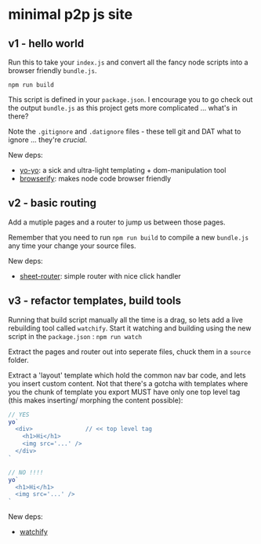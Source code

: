 # minimal p2p js site


## v1 - hello world

Run this to take your `index.js` and convert all the fancy node scripts into a browser friendly `bundle.js`.

```
npm run build
```

This script is defined in your `package.json`.
I encourage you to go check out the output `bundle.js` as this project gets more complicated ... what's in there?

Note the `.gitignore` and `.datignore` files - these tell git and DAT what to ignore ... they're _crucial_.

New deps:
- [yo-yo](https://github.com/maxogden/yo-yo): a sick and ultra-light templating + dom-manipulation tool
- [browserify](https://github.com/browserify/browserify): makes node code browser friendly


## v2 - basic routing

Add a mutiple pages and a router to jump us between those pages.

Remember that you need to run `npm run build` to compile a new `bundle.js` any time your change your source files.

New deps:
- [sheet-router](https://github.com/yoshuawuyts/sheet-router): simple router with nice click handler 


## v3 - refactor templates, build tools

Running that build script manually all the time is a drag, so lets add a live rebuilding tool called `watchify`.
Start it watching and building using the new script in the `package.json` : `npm run watch`

Extract the pages and router out into seperate files, chuck them in a `source` folder.

Extract a 'layout' template which hold the common nav bar code, and lets you insert custom content.
Not that there's a gotcha with templates where you the chunk of template you export MUST have only one top level tag (this makes inserting/ morphing the content possible):

```js
// YES
yo`
  <div>               // << top level tag
    <h1>Hi</h1>
    <img src='...' />
  </div>
`

// NO !!!!
yo`
  <h1>Hi</h1>
  <img src='...' />
`
``` 

New deps: 
- [watchify](https://github.com/substack/watchify)

